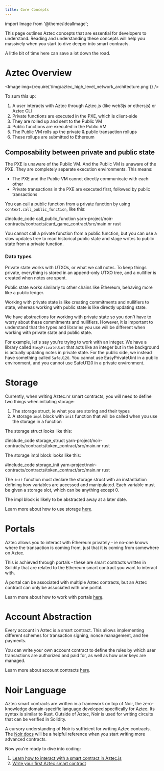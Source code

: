 ```yaml
---
title: Core Concepts
---
```


import Image from '@theme/IdealImage';

This page outlines Aztec concepts that are essential for developers to understand. Reading and understanding these concepts will help you massively when you start to dive deeper into smart contracts.

A little bit of time here can save a lot down the road.

# Aztec Overview

<Image img={require('/img/aztec_high_level_network_architecture.png')} />

To sum this up:
1. A user interacts with Aztec through Aztec.js (like web3js or ethersjs) or Aztec CLI
2. Private functions are executed in the PXE, which is client-side
3. They are rolled up and sent to the Public VM
4. Public functions are executed in the Public VM
5. The Public VM rolls up the private & public transaction rollups
6. These rollups are submitted to Ethereum

## Composability between private and public state

The PXE is unaware of the Public VM. And the Public VM is unaware of the PXE. They are completely separate execution environments. This means:

* The PXE and the Public VM cannot directly communicate with each other
* Private transactions in the PXE are executed first, followed by public transactions

You can call a public function from a private function by using `context.call_public_function`, like this:

#include_code call_public_function yarn-project/noir-contracts/contracts/card_game_contract/src/main.nr rust

You cannot call a private function from a public function, but you can use a slow updates tree to read historical public state and stage writes to public state from a private function. 

### Data types

Private state works with UTXOs, or what we call notes. To keep things private, everything is stored in an append-only UTXO tree, and a nullifier is created when notes are spent.

Public state works similarly to other chains like Ethereum, behaving more like a public ledger. 

Working with private state is like creating commitments and nullifiers to state, whereas working with public state is like directly updating state.

We have abstractions for working with private state so you don't have to worry about these commitments and nullifiers. However, it is important to understand that the types and libraries you use will be different when working with private state and public state.

For example, let's say you're trying to work with an integer. We have a library called `EasyPrivateUint` that acts like an integer but in the background is actually updating notes in private state. For the public side, we instead have something called `SafeU120`. You cannot use EasyPrivateUint in a public environment, and you cannot use SafeU120 in a private environment.

# Storage

Currently, when writing Aztec.nr smart contracts, you will need to define two things when initiating storage:

1. The storage struct, ie what you are storing and their types
2. A storage `impl` block with `init` function that will be called when you use the storage in a function

The storage struct looks like this:

#include_code storage_struct yarn-project/noir-contracts/contracts/token_contract/src/main.nr rust

The storage impl block looks like this:

#include_code storage_init yarn-project/noir-contracts/contracts/token_contract/src/main.nr rust

The `init` function must declare the storage struct with an instantiation defining how variables are accessed and manipulated. Each variable must be given a storage slot, which can be anything except 0.

The impl block is likely to be abstracted away at a later date.

Learn more about how to use storage [here](../contracts/syntax/storage/main.md).

# Portals

Aztec allows you to interact with Ethereum privately - ie no-one knows where the transaction is coming from, just that it is coming from somewhere on Aztec.

This is achieved through portals - these are smart contracts written in Solidity that are related to the Ethereum smart contract you want to interact with.

A portal can be associated with multiple Aztec contracts, but an Aztec contract can only be associated with one portal. 

Learn more about how to work with portals [here](../contracts/portals/main.md).

# Account Abstraction

Every account in Aztec is a smart contract. This allows implementing different schemes for transaction signing, nonce management, and fee payments.

You can write your own account contract to define the rules by which user transactions are authorized and paid for, as well as how user keys are managed.

Learn more about account contracts [here](../../concepts/foundation/accounts/main.md).

# Noir Language

Aztec smart contracts are written in a framework on top of Noir, the zero-knowledge domain-specific language developed specifically for Aztec. Its syntax is similar to Rust. Outside of Aztec, Noir is used for writing circuits that can be verified in Solidity.

A cursory understanding of Noir is sufficient for writing Aztec contracts. The [Noir docs](https://noir-lang.org) will be a helpful reference when you start writing more advanced contracts.

Now you're ready to dive into coding:

1. [Learn how to interact with a smart contract in Aztec.js](./aztecjs-getting-started.md)
2. [Write your first Aztec smart contract](./aztecnr-getting-started.md)